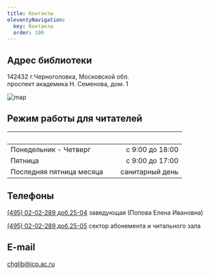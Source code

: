 ```yaml
---
title: Контакты
eleventyNavigation:
  key: Контакты
  order: 100
---
```


## Адрес библиотеки

<nobr>142432 г.Черноголовка, Московской обл.</nobr>
<nobr>проспект академика Н. Семенова, дом. 1</nobr>

<div class="contacts-map">
  <img src="https://static-maps.yandex.ru/1.x/?l=map&amp;ll=38.38538497882056%2C56.01277995589854&amp;pt=38.38728398280303%2C56.013438059753234%2Cpm2bll&amp;size=500%2C280&amp;z=15" alt="map">
</div>

## Режим работы для читателей

|                          | &nbsp;&nbsp; |                 |
| ------------------------ | ------------ | --------------: |
| Понедельник - Четверг    |              | с 9:00 до 18:00 |
| Пятница                  |              | с 9:00 до 17:00 |
| Последняя пятница месяца |              | санитарный день |

## Телефоны

[(495) 02-02-289 доб.25-04](tel:84950202289) <nobr>заведующая (Попова Елена Ивановна)</nobr>

[(495) 02-02-289 доб.25-05](tel:74965227060) <nobr>сектор абонемента и читального зала</nobr>

## E-mail

[chglib@icp.ac.ru](mailto:chglib@icp.ac.ru)



